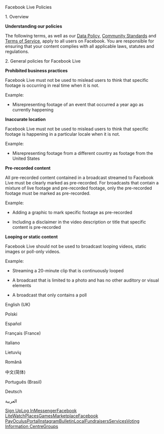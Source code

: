 Facebook Live Policies

1\. Overview

**Understanding our policies**

The following terms, as well as our [Data Policy](https://www.facebook.com/about/privacy/), [Community Standards](https://www.facebook.com/communitystandards/) and [Terms of Service](https://www.facebook.com/legal/terms), apply to all users on Facebook. You are responsible for ensuring that your content complies with all applicable laws, statutes and regulations.

2\. General policies for Facebook Live

**Prohibited business practices**

Facebook Live must not be used to mislead users to think that specific footage is occurring in real time when it is not.

Example:

*   Misrepresenting footage of an event that occurred a year ago as currently happening

**Inaccurate location**

Facebook Live must not be used to mislead users to think that specific footage is happening in a particular locale when it is not.

Example:

*   Misrepresenting footage from a different country as footage from the United States

**Pre-recorded content**

All pre-recorded content contained in a broadcast streamed to Facebook Live must be clearly marked as pre-recorded. For broadcasts that contain a mixture of live footage and pre-recorded footage, only the pre-recorded footage must be marked as pre-recorded.

Example:

*   Adding a graphic to mark specific footage as pre-recorded

*   Including a disclaimer in the video description or title that specific content is pre-recorded

**Looping or static content**

Facebook Live should not be used to broadcast looping videos, static images or poll-only videos.

Example:

*   Streaming a 20-minute clip that is continuously looped

*   A broadcast that is limited to a photo and has no other auditory or visual elements

*   A broadcast that only contains a poll

English (UK)

Polski

Español

Français (France)

Italiano

Lietuvių

Română

中文(简体)

Português (Brasil)

Deutsch

العربية

[Sign Up](https://www.facebook.com/reg/)[Log In](https://www.facebook.com/login/)[Messenger](https://l.facebook.com/l.php?u=https%3A%2F%2Fmessenger.com%2F&h=AT3giR4BYWMnsymmYEMYDC8FP1b5WqFi5N6FH5TClT_pybsb4NfzjtGIScGlxctLeEy40iW6sHc3Rz7ufJ2n2_PHK4ULMtLJ04jgUxhNWJb5NL9gP3Ajp6fIFnpw8Jndw_l48911-yW3zY052aAkb2AHyIEQhA)[Facebook Lite](https://www.facebook.com/lite/)[Watch](https://en-gb.facebook.com/watch/)[Places](https://www.facebook.com/places/)[Games](https://www.facebook.com/games/)[Marketplace](https://www.facebook.com/marketplace/)[Facebook Pay](https://pay.facebook.com/)[Oculus](https://l.facebook.com/l.php?u=https%3A%2F%2Fwww.oculus.com%2F&h=AT3giR4BYWMnsymmYEMYDC8FP1b5WqFi5N6FH5TClT_pybsb4NfzjtGIScGlxctLeEy40iW6sHc3Rz7ufJ2n2_PHK4ULMtLJ04jgUxhNWJb5NL9gP3Ajp6fIFnpw8Jndw_l48911-yW3zY052aAkb2AHyIEQhA)[Portal](https://portal.facebook.com/)[Instagram](https://l.facebook.com/l.php?u=https%3A%2F%2Fwww.instagram.com%2F&h=AT3giR4BYWMnsymmYEMYDC8FP1b5WqFi5N6FH5TClT_pybsb4NfzjtGIScGlxctLeEy40iW6sHc3Rz7ufJ2n2_PHK4ULMtLJ04jgUxhNWJb5NL9gP3Ajp6fIFnpw8Jndw_l48911-yW3zY052aAkb2AHyIEQhA)[Bulletin](https://www.bulletin.com/)[Local](https://www.facebook.com/local/lists/245019872666104/)[Fundraisers](https://www.facebook.com/fundraisers/)[Services](https://www.facebook.com/biz/directory/)[Voting Information Centre](https://www.facebook.com/votinginformationcenter/?entry_point=c2l0ZQ%3D%3D)[Groups](https://www.facebook.com/groups/explore/)